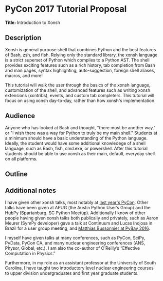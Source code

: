 PyCon 2017 Tutorial Proposal
============================
**Title:** Introduction to Xonsh

Description
-----------
<!--
# Both your title and this description are made public and displayed in the
# conference program to help attendees decide whether they are interested in
# this presentation. Limit this description to a few concise paragraphs.
-->

Xonsh is general purpose shell that combines Python and the best features of Bash,
zsh, and fish. Relying only the standard library, the xonsh language is a strict
superset of Python which compiles to a Python AST. The shell provides exciting
features such as a rich history, tab completion from Bash and man pages, syntax
highlighting, auto-suggestion, foreign shell aliases, macros, and more!

This tutorial will walk the user through the basics of the xonsh language,
customization of the shell, and advanced features such as writing
xonsh extensions (xontribs), events, and custom tab completers. This tutorial
will focus on using xonsh day-to-day, rather than how xonsh's implementation.


Audience
--------
<!--
# 1–2 paragraphs that should answer three questions: (1) Who is this tutorial
# for? (2) What background knowledge or experience do you expect students to
# have? (3) What do you expect students to learn, or to be able to do after
# attending your tutorial?
-->

Anyone who has looked at Bash and thought, "there must be another way." or
"I wish there was a way for Python to truly be my main shell." Students at
a minimum should have a basic understanding of the Python language. Ideally,
the student would have some additional knowledege of a shell language, such
as Bash, fish, cmd.exe, or powershell. After this tutorial students should be
able to use xonsh as their main, default, everyday shell on all platforms.


Outline
-------
<!--
# Make an outline that lists the topics and activities you will guide your
# students through over the 3 hours of your tutorial. Provide timings for
# each activity — indicate when and for how long you will lecture, and when
# and for how long students will be tackling hands-on exercises. This is a
# very important criteria! Generally speaking, the more detailed the outline,
# the more confidence the committee will have that you can deliver the material
# in the allotted time.
-->

Additional notes
----------------
<!--
# (a) If you have offered this tutorial before, please provide links to the
# material and video, if possible. Otherwise, please provide links to one
# (or two!) previous presentations by each speaker. (b) Please summarize your
# teaching or public speaking experience and your experience with the subject
# of the tutorial. (c) Let us know if you have specific needs or special
# requests — for example, requests that involve accessibility, audio, or
# restrictions on when your talk can be scheduled.
-->

I have given other xonsh talks, most notably at
[last year's PyCon](https://www.youtube.com/watch?v=uaje5I22kgE). Other talks have
been given at APUG (the Austin Python User’s Group) and the HubPy (Spartanburg,
SC Python Meetup). Additionally I know of other people having given xonsh talks
both publically and privately, such as Aaron Meurer (SymPy developer) gave a talk at
Continuum and Lucas Inojosa in Brazil for a user group meeting, and
[Matthias Bussonnier at PyBay 2016](https://www.youtube.com/watch?v=lopI4HkA9rE).

I myself have given talks at many conferences, such as PyCon, SciPy, PyData, PyCon CA, and
many nuclear engineering conferences (ANS, Physor, Global, etc.). I am also the co-author
of O’Reilly’s “Effective Computation in Physics.”

Furthermore, in my role as an assistant professor at the University of South Carolina,
I have taught two introductory level nuclear engineering courses to upper division
undergraduates and first year graduate students.

